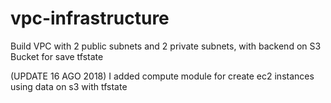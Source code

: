 # vpc-infrastructure
Build VPC with 2 public subnets and 2 private subnets, with backend on S3 Bucket for save tfstate


(UPDATE 16 AGO 2018)
I added compute module for create ec2 instances using data on s3 with tfstate 
